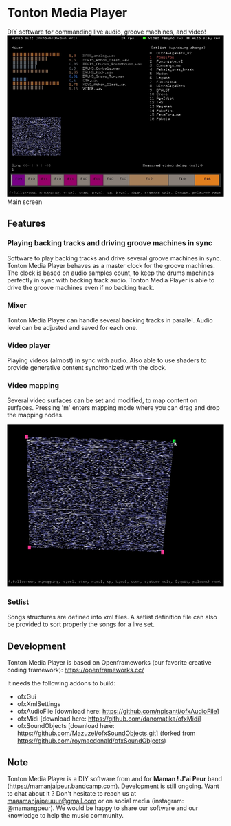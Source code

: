 # Tonton Media Player

DIY software for commanding live audio, groove machines, and video!
![](demo/main.jpg)
Main screen

## Features
### Playing backing tracks and driving groove machines in sync
Software to play backing tracks and drive several groove machines in sync.
Tonton Media Player behaves as a master clock for the groove machines.
The clock is based on audio samples count, to keep the drums machines perfectly in sync with backing track audio.
Tonton Media Player is able to drive the groove machines even if no backing track.

### Mixer
Tonton Media Player can handle several backing tracks in parallel. Audio level can be adjusted and saved for each one.

### Video player
Playing videos (almost) in sync with audio.
Also able to use shaders to provide generative content synchronized with the clock.

### Video mapping
Several video surfaces can be set and modified, to map content on surfaces.
Pressing 'm' enters mapping mode where you can drag and drop the mapping nodes.

![](demo/mapping_mode.jpg)

### Setlist
Songs structures are defined into xml files. A setlist definition file can also be provided to sort properly the songs for a live set.

## Development
Tonton Media Player is based on Openframeworks (our favorite creative coding framework): https://openframeworks.cc/

It needs the following addons to build:
* ofxGui
* ofxXmlSettings
* ofxAudioFile [download here: https://github.com/npisanti/ofxAudioFile]
* ofxMidi [download here: https://github.com/danomatika/ofxMidi]
* ofxSoundObjects [download here: https://github.com/Mazuzel/ofxSoundObjects.git] (forked from https://github.com/roymacdonald/ofxSoundObjects)

## Note
Tonton Media Player is a DIY software from and for **Maman ! J'ai Peur** band (https://mamanjaipeur.bandcamp.com). Development is still ongoing. Want to chat about it ? Don't hesitate to reach us at maaamanjaipeuuur@gmail.com or on social media (instagram: @mamangpeur). We would be happy to share our software and our knowledge to help the music community.